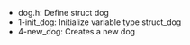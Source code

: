 - dog.h: Define struct dog
- 1-init_dog: Initialize variable type struct_dog
- 4-new_dog: Creates a new dog
